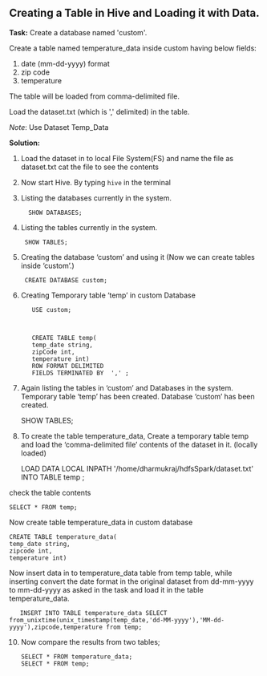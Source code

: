 


Creating a Table in Hive and Loading it with Data.
--------------------------------------------------

**Task:**
Create a database named 'custom'.

Create a table named temperature_data inside custom having below fields:
1. date (mm-dd-yyyy) format
2. zip code
3. temperature

The table will be loaded from comma-delimited file.

Load the dataset.txt (which is ',' delimited) in the table.

*Note*: Use Dataset Temp_Data

**Solution:**

1) Load the dataset in to local File System(FS) and name the file as dataset.txt
cat the file to see the contents
2) Now start Hive.
 By typing `hive` in the terminal
3) Listing the databases currently in the system.

	     SHOW DATABASES;

4) Listing the tables currently in the system. 

	    SHOW TABLES;


6) Creating the database ‘custom’ and using it (Now we can create tables inside ‘custom’.) 
	

	    CREATE DATABASE custom;

7) Creating Temporary table ‘temp’ in custom Database
 

	      USE custom;

  

	      CREATE TABLE temp(
	      temp_date string,
	      zipCode int,
	      temperature int)
	      ROW FORMAT DELIMITED
	      FIELDS TERMINATED BY  ',' ;
      

8) Again listing the tables in ‘custom’ and Databases in the system. 
Temporary table ‘temp’ has been created. Database ‘custom’ has been created.

    SHOW TABLES;

9) To create the table temperature_data, 
Create a temporary table temp and load the ‘comma-delimited file’ contents of the dataset in it. (locally loaded)

    LOAD DATA LOCAL INPATH '/home/dharmukraj/hdfsSpark/dataset.txt' INTO TABLE temp ;

check the table contents

    SELECT * FROM temp;
Now create table temperature_data in custom database

    CREATE TABLE temperature_data(
    temp_date string,
    zipcode int,
    temperature int)
Now insert data in to temperature_data table from temp table, while inserting convert the date format in the original dataset from dd-mm-yyyy to mm-dd-yyyy as asked in the task and load it in the table temperature_data.

       INSERT INTO TABLE temperature_data SELECT from_unixtime(unix_timestamp(temp_date,'dd-MM-yyyy'),'MM-dd-yyyy'),zipcode,temperature from temp;

10) Now compare the results from two tables;

	    SELECT * FROM temperature_data;
	    SELECT * FROM temp;






























